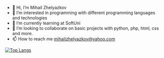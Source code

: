 - 👋 Hi, I’m Mihail Zhelyazkov
- 👀 I’m interested in programming with different programming languages and technologies
- 🌱 I’m currently learning at SoftUni 
- 💞️ I’m looking to collaborate on basic projects with python, php, html, css and more.
- 📫 How to reach me mihailzhelyazkov@yahoo.com

<!---
mihail859/mihail859 is a ✨ special ✨ repository because its `README.md` (this file) appears on your GitHub profile.
You can click the Preview link to take a look at your changes.
--->

[![Top Langs](https://github-readme-stats-git-masterrstaa-rickstaa.vercel.app/api/top-langs/?username=mihail859&langs_count=10)](https://github.com/anuraghazra/github-readme-stats)


